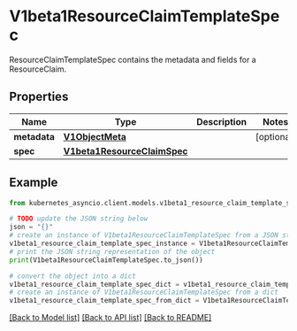 # V1beta1ResourceClaimTemplateSpec

ResourceClaimTemplateSpec contains the metadata and fields for a ResourceClaim.

## Properties

Name | Type | Description | Notes
------------ | ------------- | ------------- | -------------
**metadata** | [**V1ObjectMeta**](V1ObjectMeta.md) |  | [optional] 
**spec** | [**V1beta1ResourceClaimSpec**](V1beta1ResourceClaimSpec.md) |  | 

## Example

```python
from kubernetes_asyncio.client.models.v1beta1_resource_claim_template_spec import V1beta1ResourceClaimTemplateSpec

# TODO update the JSON string below
json = "{}"
# create an instance of V1beta1ResourceClaimTemplateSpec from a JSON string
v1beta1_resource_claim_template_spec_instance = V1beta1ResourceClaimTemplateSpec.from_json(json)
# print the JSON string representation of the object
print(V1beta1ResourceClaimTemplateSpec.to_json())

# convert the object into a dict
v1beta1_resource_claim_template_spec_dict = v1beta1_resource_claim_template_spec_instance.to_dict()
# create an instance of V1beta1ResourceClaimTemplateSpec from a dict
v1beta1_resource_claim_template_spec_from_dict = V1beta1ResourceClaimTemplateSpec.from_dict(v1beta1_resource_claim_template_spec_dict)
```
[[Back to Model list]](../README.md#documentation-for-models) [[Back to API list]](../README.md#documentation-for-api-endpoints) [[Back to README]](../README.md)


